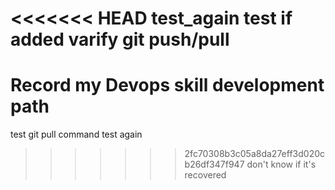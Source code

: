 <<<<<<< HEAD
test_again
 test if added
varify git push/pull
=======
# Record my Devops skill development path
test git pull command
test again
>>>>>>> 2fc70308b3c05a8da27eff3d020cb26df347f947
don't know if it's recovered
